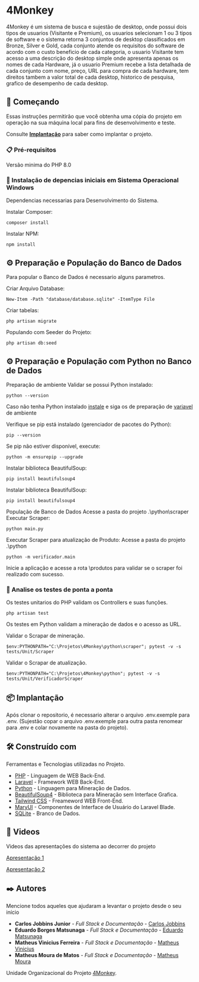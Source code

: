 # 4Monkey

4Monkey é um sistema de busca e sujestão de desktop, onde possui dois tipos de usuarios (Visitante e Premium), os usuarios selecionam 1 ou 3 tipos de software e o sistema retorna 3 conjuntos de desktop classificados em Bronze, Silver e Gold, cada conjunto atende os requisitos do software de acordo com o custo beneficio de cada categoria, o usuario Visitante tem acesso a uma descrição do desktop simple onde apresenta apenas os nomes de cada Hardware, já o usuario Premium recebe a lista detalhada de cada conjunto com nome, preço, URL para compra de cada hardware, tem direitos tambem a valor total de cada desktop, historico de pesquisa, grafico de desempenho de cada desktop.

## 🚀 Começando

Essas instruções permitirão que você obtenha uma cópia do projeto em operação na sua máquina local para fins de desenvolvimento e teste.

Consulte **[Implantação](#-implanta%C3%A7%C3%A3o)** para saber como implantar o projeto.

### 📋 Pré-requisitos

Versão minima do PHP 8.0


### 🔧 Instalação de depencias iniciais em Sistema Operacional Windows

Dependencias necessarias para Desenvolvimento do Sistema.

Instalar Composer:

```
composer install
```

Instalar NPM:

```
npm install
```

## ⚙️ Preparação e População do Banco de Dados

Para popular o Banco de Dados é necessario alguns parametros.

Criar Arquivo Database:

```
New-Item -Path "database/database.sqlite" -ItemType File
```
Criar tabelas:

```
php artisan migrate
```

Populando com Seeder do Projeto:

```
php artisan db:seed
```

## ⚙️ Preparação e População com Python no Banco de Dados

Preparação de ambiente
Validar se possui Python instalado:

```
python --version
```

Caso não tenha Python instalado [instale](https://www.python.org/) e siga os de preparação de [variavel](https://www.python.org/) de ambiente

Verifique se pip está instalado (gerenciador de pacotes do Python):
```
pip --version
```

Se pip não estiver disponível, execute:
```
python -m ensurepip --upgrade
```

Instalar biblioteca BeautifulSoup:
```
pip install beautifulsoup4
```

Instalar biblioteca BeautifulSoup:
```
pip install beautifulsoup4
```

População de Banco de Dados
Acesse a pasta do projeto .\python\scraper
Executar Scraper:

```
python main.py
```

Executar Scraper para atualização de Produto:
Acesse a pasta do projeto .\python

```
python -m verificador.main
```

Inicie a aplicação e acesse a rota \produtos para validar se o scraper foi realizado com sucesso.


### 🔩 Analise os testes de ponta a ponta

Os testes unitarios do PHP validam os Controllers e suas funções.

```
php artisan test
```

Os testes em Python validam a mineração de dados e o acesso as URL.

Validar o Scrapar de mineração.

```
$env:PYTHONPATH="C:\Projetos\4Monkey\python\scraper"; pytest -v -s tests/Unit/Scraper
```

Validar o Scrapar de atualização.

```
$env:PYTHONPATH="C:\Projetos\4Monkey\python"; pytest -v -s tests/Unit/VerificadorScraper
```

## 📦 Implantação

Após clonar o repositorio, é necessario alterar o arquivo .env.exemple para .env. (Sujestão copar o arquivo .env.exemple para outra pasta renomear para .env e colar novamente na pasta do projeto).

## 🛠️ Construído com

Ferramentas e Tecnologias utilizadas no Projeto.

* [PHP](https://www.php.net/) - Linguagem de WEB Back-End.
* [Laravel](https://laravel.com/) - Framework WEB Back-End.
* [Python](https://www.python.org/) - Linguagem para Mineração de Dados.
* [BeautifulSoup4](https://pypi.org/project/beautifulsoup4/) - Biblioteca para Mineração sem Interface Grafica.
* [Tailwind CSS](https://tailwindcss.com/) - Freameword WEB Front-End.
* [MaryUI](https://mary-ui.com/) - Componentes de Interface de Usuário do Laravel Blade.
* [SQLite](https://www.sqlite.org/) - Branco de Dados.


## 📌 Videos

Videos das apresentações do sistema ao decorrer do projeto

[Apresentação 1](https://www.youtube.com/watch?v=-zsy4z6TcYU)

[Apresentação 2](https://www.youtube.com/watch?v=J8_N4JVouqo)


## ✒️ Autores

Mencione todos aqueles que ajudaram a levantar o projeto desde o seu início

* **Carlos Jobbins Junior** - *Full Stack e Documentação* - [Carlos Jobbins](https://github.com/juniorjobbs)
* **Eduardo Borges Matsunaga** - *Full Stack e Documentação* - [Eduardo Matsunaga](https://github.com/Eduardo-Matsunaga)
* **Matheus Vinicius Ferreira** - *Full Stack e Documentação* - [Matheus Vinicius](https://github.com/MateusVferreira)
* **Matheus Moura de Matos** - *Full Stack e Documentação* - [Matheus Moura](https://github.com/MatheusMouraMatos)

Unidade Organizacional do Projeto [4Monkey](https://github.com/Trabalho-de-Conculsao-de-Curso).
